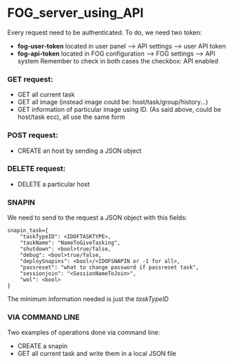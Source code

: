 # FOG_server_using_API

Every request need to be authenticated. To do, we need two token: 
- **fog-user-token** located in user panel --> API settings --> user API token
- **fog-api-token** located in FOG configuration --> FOG settings --> API system
Remember to check in both cases the checkbox: API enabled

### GET request:
- GET all current task
- GET all image (instead image could be: host/task/group/history...)
- GET information of particular image using ID. (As said above, could be host/task ecc), all use the same form 
  
### POST request:
- CREATE an host by sending a JSON object

### DELETE request:
- DELETE a particular host

### SNAPIN
We need to send to the request a JSON object with this fields:
```
snapin_task={
    "taskTypeID": <IDOFTASKTYPE>,
    "taskName": "NameToGiveTasking",
    "shutdown": <bool>true/false,
    "debug": <bool>true/false,
    "deploySnapins": <bool>/<IDOFSNAPIN or -1 for all>,
    "passreset": "what to change password if passreset task",
    "sessionjoin": "<SessionNameToJoin>",
    "wol": <bool>
}
```
The minimum information needed is just the *taskTypeID*

### VIA COMMAND LINE

Two examples of operations done via command line:
- CREATE a snapin
- GET all current task and write them in a local JSON file


